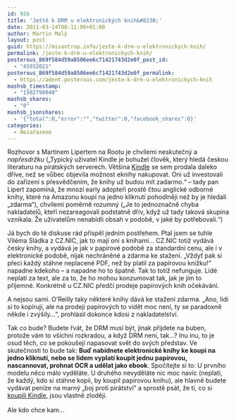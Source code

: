 ```yaml
---
id: 916
title: 'Ještě k DRM u elektronických knih&#8230;'
date: 2011-03-14T08:11:00+01:00
author: Martin Malý
layout: post
guid: https://misantrop.info/jeste-k-drm-u-elektronickych-knih/
permalink: /jeste-k-drm-u-elektronickych-knih/
posterous_869f584d59a8506ee6c71421743d2e0f_post_id:
  - "45932021"
posterous_869f584d59a8506ee6c71421743d2e0f_permalink:
  - https://adent.posterous.com/jeste-k-drm-u-elektronickych-knih
mashsb_timestamp:
  - "1502790840"
mashsb_shares:
  - "0"
mashsb_jsonshares:
  - '{"total":0,"error":"","twitter":0,"facebook_shares":0}'
categories:
  - Nezařazené
---
```

Rozhovor s Martinem Lipertem na Rootu je chv&iacute;lemi neskutečn&yacute; a _napřesdržku_ (&#8222;Typick&yacute; uživatel Kindle je bohužel člověk, kter&yacute; hled&aacute; českou literaturu na pir&aacute;tsk&yacute;ch serverech. Vět&scaron;ina [Kindle](https://www.amazon.com/gp/product/B002Y27P3M?ie=UTF8&tag=dein-20&linkCode=as2&camp=1789&creative=9325&creativeASIN=B002Y27P3M) se sem prodala daleko dř&iacute;ve, než se vůbec objevila možnost eknihy nakupovat. Oni už investovali do zař&iacute;zen&iacute; s&nbsp;přesvědčen&iacute;m, že knihy už budou m&iacute;t zadarmo.&#8220; &#8211; tady pan Lipert zapom&iacute;n&aacute;, že mnoz&iacute; early adopteři prostě čtou anglick&eacute; odborn&eacute; knihy, kter&eacute; na Amazonu koup&iacute; na jedno kliknut&iacute; pohodlněji než by je hledali &#8222;zdarma&#8220;), chv&iacute;lemi poměrně rozumn&yacute; (&#8222;Je to jednoznačně chyba nakladatelů, kteř&iacute; nezareagovali podstatně dř&iacute;v, když už tady takov&aacute; skupina vznikala. Že uživatelům nenab&iacute;dli obsah v&nbsp;podobě, v&nbsp;jak&eacute; by potřebovali.&#8220;)

J&aacute; bych do t&eacute; diskuse r&aacute;d přispěl jedn&iacute;m postřehem. Ptal jsem se tuhle Vil&eacute;ma Sl&aacute;dka z CZ.NIC, jak to maj&iacute; oni s knihami&#8230; CZ.NIC totiž vyd&aacute;v&aacute; česky knihy, a vyd&aacute;v&aacute; je jak v pap&iacute;rov&eacute; podobě za standardn&iacute; cenu, ale i v elektronick&eacute; podobě, nijak nechr&aacute;něn&eacute; a zdarma ke stažen&iacute;. &#8222;Vždyť pak si přeci každ&yacute; st&aacute;hne neplacen&eacute; PDF, než by platil za pap&iacute;rovou kn&iacute;žku!&#8220; napadne kdekoho &#8211; a napadne ho to &scaron;patně. Tak to totiž nefunguje. Lid&eacute; neplat&iacute; za text, ale za to, že ho mohou konzumovat tak, jak je jim to př&iacute;jemn&eacute;. Konkr&eacute;tně u CZ.NIC předč&iacute; prodeje pap&iacute;rov&yacute;ch knih oček&aacute;v&aacute;n&iacute;.

A nejsou sami. O&#8217;Reilly taky někter&eacute; knihy d&aacute;v&aacute; ke stažen&iacute; zdarma. &#8222;Ano, lidi si to kop&iacute;ruj&iacute;, ale na prodeji pap&iacute;rov&yacute;ch to vidět moc nen&iacute;, ty se paradoxně někde i zv&yacute;&scaron;ily&#8230;&#8220;, prohl&aacute;sil dokonce kdosi z nakladatelstv&iacute;.

Tak co bude? Budete řv&aacute;t, že DRM mus&iacute; b&yacute;t, jinak přijdete na buben, protože v&aacute;m to v&scaron;ichni rozkradou, a když DRM nen&iacute;, tak&#8230;? Inu inu, to je osud těch, co se pokou&scaron;ej&iacute; napasovat svět do sv&yacute;ch představ. Ve skutečnosti to bude tak: **Buď nab&iacute;dnete elektronick&eacute; knihy ke koupi na jedno kliknut&iacute;, nebo se lidem vyplat&iacute; koupit jednu pap&iacute;rovou, nascannovat, prohnat OCR a udělat jako ebook**. Spoč&iacute;tejte si to: U prvn&iacute;ho modelu něco m&aacute;lo vyděl&aacute;te. U druh&eacute;ho nevyděl&aacute;te nic moc nav&iacute;c (neplat&iacute;, že každ&yacute;, kdo si st&aacute;hne kopii, by koupil pap&iacute;rovou knihu), ale hlavně budete vyd&aacute;vat pen&iacute;ze na marn&yacute; &#8222;boj proti pir&aacute;tstv&iacute;&#8220; a sprostě ps&aacute;t, že ti, co si [koupili Kindle](https://www.amazon.com/gp/product/B002Y27P3M?ie=UTF8&tag=dein-20&linkCode=as2&camp=1789&creative=9325&creativeASIN=B002Y27P3M), jsou vlastně zloději.

Ale kdo chce kam&#8230;<span style="border-collapse: separate; color: #000000; font-family: Times New Roman; font-size: 16px; font-style: normal; font-variant: normal; font-weight: normal; letter-spacing: normal; line-height: normal; text-indent: 0px;"><span style="font-family: Arial CE,Arial,Lucida Grande CE,Tahoma,lucida,sans-serif; font-size: 15px; line-height: 21px;"><br /></span></span>